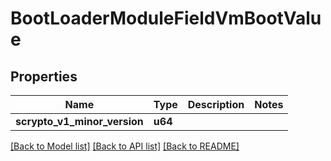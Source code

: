 # BootLoaderModuleFieldVmBootValue

## Properties

Name | Type | Description | Notes
------------ | ------------- | ------------- | -------------
**scrypto_v1_minor_version** | **u64** |  | 

[[Back to Model list]](../README.md#documentation-for-models) [[Back to API list]](../README.md#documentation-for-api-endpoints) [[Back to README]](../README.md)


